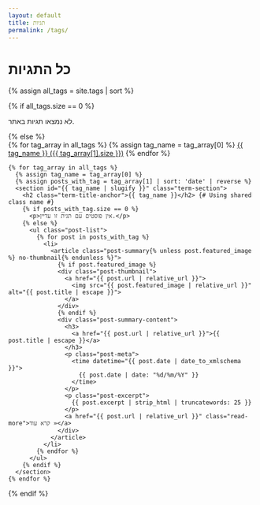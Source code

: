 ```yaml
---
layout: default
title: תגיות
permalink: /tags/
---
```


<div class="tags-page">
  <h1>כל התגיות</h1>

  {% assign all_tags = site.tags | sort %}

  {% if all_tags.size == 0 %}
    <p>לא נמצאו תגיות באתר.</p>
  {% else %}
    <div class="term-tabs">
      {% for tag_array in all_tags %}
        {% assign tag_name = tag_array[0] %}
        <a href="#{{ tag_name | slugify }}" class="term-tab-link">{{ tag_name }} ({{ tag_array[1].size }})</a>
      {% endfor %}
    </div>

    {% for tag_array in all_tags %}
      {% assign tag_name = tag_array[0] %}
      {% assign posts_with_tag = tag_array[1] | sort: 'date' | reverse %}
      <section id="{{ tag_name | slugify }}" class="term-section">
        <h2 class="term-title-anchor">{{ tag_name }}</h2> {# Using shared class name #}
        {% if posts_with_tag.size == 0 %}
          <p>אין פוסטים עם תגית זו עדיין.</p>
        {% else %}
          <ul class="post-list">
            {% for post in posts_with_tag %}
              <li>
                <article class="post-summary{% unless post.featured_image %} no-thumbnail{% endunless %}">
                  {% if post.featured_image %}
                  <div class="post-thumbnail">
                    <a href="{{ post.url | relative_url }}">
                      <img src="{{ post.featured_image | relative_url }}" alt="{{ post.title | escape }}">
                    </a>
                  </div>
                  {% endif %}
                  <div class="post-summary-content">
                    <h3>
                      <a href="{{ post.url | relative_url }}">{{ post.title | escape }}</a>
                    </h3>
                    <p class="post-meta">
                      <time datetime="{{ post.date | date_to_xmlschema }}">
                        {{ post.date | date: "%d/%m/%Y" }}
                      </time>
                    </p>
                    <p class="post-excerpt">
                      {{ post.excerpt | strip_html | truncatewords: 25 }}
                    </p>
                    <a href="{{ post.url | relative_url }}" class="read-more">קרא עוד »</a>
                  </div>
                </article>
              </li>
            {% endfor %}
          </ul>
        {% endif %}
      </section>
    {% endfor %}
  {% endif %}
</div>